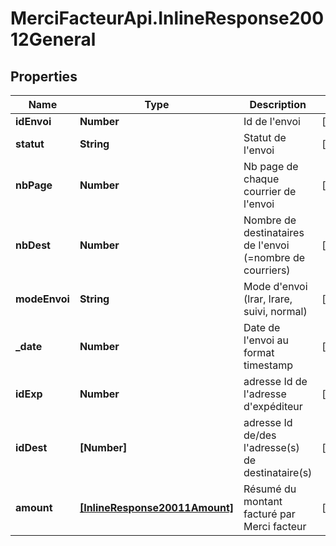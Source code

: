 # MerciFacteurApi.InlineResponse20012General

## Properties
Name | Type | Description | Notes
------------ | ------------- | ------------- | -------------
**idEnvoi** | **Number** | Id de l&#x27;envoi | [optional] 
**statut** | **String** | Statut de l&#x27;envoi | [optional] 
**nbPage** | **Number** | Nb page de chaque courrier de l&#x27;envoi | [optional] 
**nbDest** | **Number** | Nombre de destinataires de l&#x27;envoi (&#x3D;nombre de courriers) | [optional] 
**modeEnvoi** | **String** | Mode d&#x27;envoi (lrar, lrare, suivi, normal) | [optional] 
**_date** | **Number** | Date de l&#x27;envoi au format timestamp | [optional] 
**idExp** | **Number** | adresse Id de l&#x27;adresse d&#x27;expéditeur | [optional] 
**idDest** | **[Number]** | adresse Id de/des l&#x27;adresse(s) de destinataire(s) | [optional] 
**amount** | [**[InlineResponse20011Amount]**](InlineResponse20011Amount.md) | Résumé du montant facturé par Merci facteur | [optional] 
